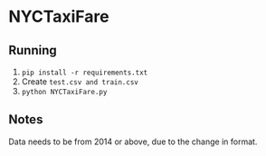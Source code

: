 # NYCTaxiFare

## Running
1. `pip install -r requirements.txt`
2. Create `test.csv and train.csv`
2. `python NYCTaxiFare.py`

## Notes
Data needs to be from 2014 or above, due to the change in format.
